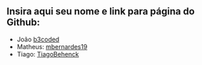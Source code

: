 ## Insira aqui seu nome e link para página do Github:

- João [b3coded](https://github.com/b3coded)
- Matheus: [mbernardes19](https://github.com/mbernardes19)
- Tiago: [TiagoBehenck](https://github.com/TiagoBehenck)
